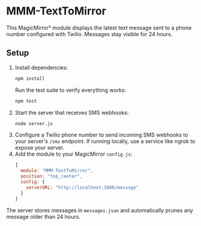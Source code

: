 # MMM-TextToMirror

This MagicMirror² module displays the latest text message sent to a phone number
configured with Twilio. Messages stay visible for 24 hours.

## Setup

1. Install dependencies:
   ```bash
   npm install
   ```
   Run the test suite to verify everything works:
   ```bash
   npm test
   ```
2. Start the server that receives SMS webhooks:
   ```bash
   node server.js
   ```
3. Configure a Twilio phone number to send incoming SMS webhooks to your
   server's `/sms` endpoint. If running locally, use a service like ngrok to
   expose your server.
4. Add the module to your MagicMirror `config.js`:
   ```javascript
   {
     module: "MMM-TextToMirror",
     position: "top_center",
     config: {
       serverURL: "http://localhost:3000/message"
     }
   }
   ```

The server stores messages in `messages.json` and automatically prunes any
message older than 24 hours.
